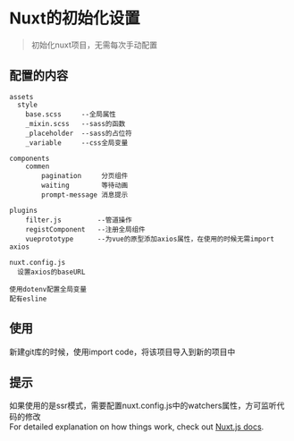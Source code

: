# Nuxt的初始化设置

> 初始化nuxt项目，无需每次手动配置

## 配置的内容
    assets  
      style  
        base.scss     --全局属性  
        _mixin.scss   --sass的函数  
        _placeholder  --sass的占位符  
        _variable     --css全局变量
    
    components
        commen
            pagination     分页组件
            waiting        等待动画
            prompt-message 消息提示
            
    plugins  
        filter.js         --管道操作  
        registComponent   --注册全局组件  
        vueprototype      --为vue的原型添加axios属性，在使用的时候无需import axios 

    nuxt.config.js  
      设置axios的baseURL
  
    使用dotenv配置全局变量  
    配有esline  
## 使用
新建git库的时候，使用import code，将该项目导入到新的项目中  
## 提示
如果使用的是ssr模式，需要配置nuxt.config.js中的watchers属性，方可监听代码的修改  
For detailed explanation on how things work, check out [Nuxt.js docs](https://nuxtjs.org).
